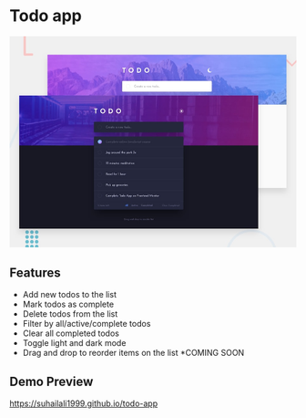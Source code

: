 # Todo app 
 
![Design preview for the Loopstudios landing page coding challenge](./design/desktop-preview.jpg)

## Features
- Add new todos to the list
- Mark todos as complete
- Delete todos from the list
- Filter by all/active/complete todos
- Clear all completed todos
- Toggle light and dark mode
- Drag and drop to reorder items on the list *COMING SOON

## Demo Preview
https://suhailali1999.github.io/todo-app
